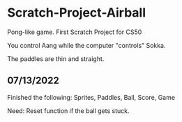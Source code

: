 # Scratch-Project-Airball
Pong-like game. First Scratch Project for CS50

You control Aang while the computer "controls" Sokka.

The paddles are thin and straight.


07/13/2022
-----------
Finished the following:
Sprites, Paddles, Ball, Score, Game

Need:
Reset function if the ball gets stuck.
